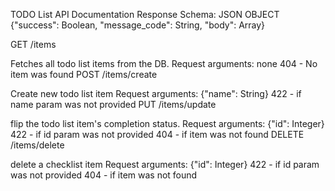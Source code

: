 TODO List API Documentation
Response Schema: JSON OBJECT {"success": Boolean, "message_code": String, "body": Array}

GET /items

Fetches all todo list items from the DB.
Request arguments: none
404 - No item was found
POST /items/create

Create new todo list item
Request arguments: {"name": String}
422 - if name param was not provided
PUT /items/update

flip the todo list item's completion status.
Request arguments: {"id": Integer}
422 - if id param was not provided
404 - if item was not found
DELETE /items/delete

delete a checklist item
Request arguments: {"id": Integer}
422 - if id param was not provided
404 - if item was not found